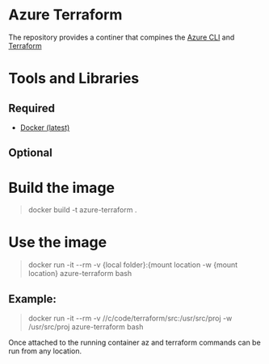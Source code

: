# Azure Terraform
The repository provides a continer that compines the [Azure CLI](https://docs.microsoft.com/en-us/cli/azure/?view=azure-cli-latest) and [Terraform](https://www.terraform.io/)

# Tools and Libraries
## Required
* [Docker (latest)](https://www.docker.com/)

## Optional

# Build the image
> docker build -t azure-terraform .

# Use the image
> docker run -it --rm -v {local folder}:{mount location -w {mount location} azure-terraform bash

## Example:
> docker run -it --rm -v //c/code/terraform/src:/usr/src/proj -w /usr/src/proj azure-terraform bash

Once attached to the running container az and terraform commands can be run from any location.